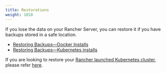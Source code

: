 ```yaml
---
title: Restorations
weight: 1010
---
```

If you lose the data on your Rancher Server, you can restore it if you have backups stored in a safe location.

- [Restoring Backups—Docker Installs]({{<baseurl>}}/rancher/v2.0.x-v2.4.x/en/backups/restorations/single-node-restoration/)
- [Restoring Backups—Kubernetes installs]({{<baseurl>}}/rancher/v2.0.x-v2.4.x/en/backups/restorations/ha-restoration/)

If you are looking to restore your [Rancher launched Kubernetes cluster]({{<baseurl>}}/rancher/v2.0.x-v2.4.x/en/cluster-provisioning/rke-clusters/), please refer [here]({{<baseurl>}}/rancher/v2.0.x-v2.4.x/en/cluster-admin/restoring-etcd/).
